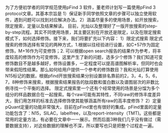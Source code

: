 为了方便初学者的同学规范使用pFind 3 软件，董老师计划写一篇使用pFind 3 protocol文章。其基本宗旨是 1）保证新手同学依照文章的步骤可以独立使用软件，遇到问题可以找到对应解决办法。2）涵盖尽量多的使用场景，如开放搜索，限定搜索，定量以及结果解读。
目前，光灿以及整理好了一版开放搜索的step-by-step流程。其实不同使用场景，其主要区别在开放还是限定，以及在限定搜索模式下，如何选择修饰。接下来，我们将要扩充以下内容：
1）限定式搜索
限定式搜索的修饰选择有常见的两种方式，1.根据以往经验进行设置，如C+57作为固定修饰，M+16作为可变修饰；2. 可以根据open search报告的结果作为参考，将丰度较高的修饰作为可变修饰，这里产生了新的问题，选多少个修饰？我们知道可变修饰数目不是越多越好，修饰设置多，一定程度可以提高谱图解析率，但同时也会带来假阳性结果。那么如何给用户提供一个参考的修饰数目？我和光灿打算使用N15标记的数据，根据pfind开放搜索结果分别设置排名靠前的2，3，4，5，6，7，8种修饰来搜索，根据搜索结果报告的肽段数和蛋白数以及谱图层次的非数比例寻找一个平衡的选择。
限定式搜索里一个还有个经常使用的场景是分馏为多个组分的样品数据合在一起搜索。每个raw可能有其特性，不同raw的修饰丰度差异大，我们用怎样的标准去选择修饰使其能够涵盖所有raw的高丰度修饰？
2）定量
pQuant定量的功能非常强大，目前在pFind里也有很好的集成。pFind里面的定量功能包含了：N15，SILAC，labelfree，以及report-intensity（TMT)。这些都是常用的定量方法，有必要在文章中一一展示。然而后面3种我们几乎没有做过（需要数据支持），对这些数据的理解也不深，所以要写也只是把整个过程走一遍。

